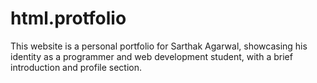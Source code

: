 # html.protfolio
This website is a personal portfolio for Sarthak Agarwal, showcasing his identity as a programmer and web development student, with a brief introduction and profile section.
